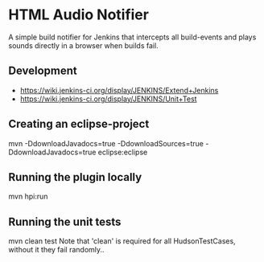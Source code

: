 HTML Audio Notifier
====================

A simple build notifier for Jenkins that intercepts all build-events and plays sounds directly in a browser
when builds fail.

Development
-----------
* https://wiki.jenkins-ci.org/display/JENKINS/Extend+Jenkins
* https://wiki.jenkins-ci.org/display/JENKINS/Unit+Test

Creating an eclipse-project
---------------------------
mvn -DdownloadJavadocs=true -DdownloadSources=true -DdownloadJavadocs=true eclipse:eclipse

Running the plugin locally
--------------------------
mvn hpi:run

Running the unit tests
----------------------
mvn clean test
Note that 'clean' is required for all HudsonTestCases, without it they fail randomly..
